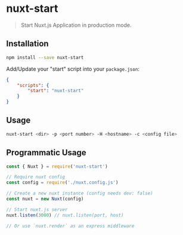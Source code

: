 # nuxt-start

> Start Nuxt.js Application in production mode.

## Installation

```bash
npm install --save nuxt-start
````

Add/Update your "start" script into your `package.json`:

```json
{
	"scripts": {
		"start": "nuxt-start"
	}
}
```

## Usage

```bash
nuxt-start <dir> -p <port number> -H <hostname> -c <config file>
```

## Programmatic Usage

```js
const { Nuxt } = require('nuxt-start')

// Require nuxt config
const config = require('./nuxt.config.js')

// Create a new nuxt instance (config needs dev: false)
const nuxt = new Nuxt(config)

// Start nuxt.js server
nuxt.listen(3000) // nuxt.listen(port, host)

// Or use `nuxt.render` as an express middleware
```
